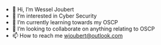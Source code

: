 - 👋 Hi, I’m Wessel Joubert
- 👀 I’m interested in Cyber Security
- 🌱 I’m currently learning towards my OSCP
- 💞️ I’m looking to collaborate on anything relating to OSCP
- 📫 How to reach me wjoubert@outlook.com

<!---
lwjoubert/lwjoubert is a ✨ special ✨ repository because its `README.md` (this file) appears on your GitHub profile.
You can click the Preview link to take a look at your changes.
--->
